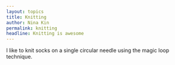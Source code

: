 ```yaml
---
layout: topics
title: Knitting
author: Nina Kin
permalink: knitting
headline: Knitting is awesome
---
```


I like to knit socks on a single circular needle using the magic loop technique.
